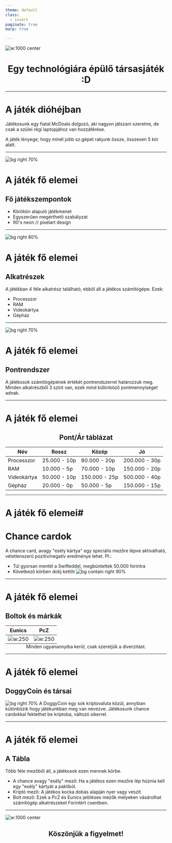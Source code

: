 ```yaml
---
theme: default
class:
  - invert
paginate: true
marp: true

---
```


<!-- 
header: Gépíts Okosan <aside>©2023</aside>
footer: "Tamás Vince | Berényi Bence | Susa Milán Mihály | Tóth Kristóf Antal"
 -->
<style>
    img[alt~="center"] {
        display: block;
  margin: 0 auto;
}
</style>
[logo]: common/logo.png
[piece]: pieces/all.png
[parts]: pc_parts/all.png
[hs]: pc_parts/hs.png
[chance]: chance.png
[eunics]: brands/eunics.png
[pcz]: brands/pcz.png
[doggy]: brands/doge.png
![w:1000 center][logo]

# <center>Egy technológiára épülő társasjáték :D</center>

---

# A játék dióhéjban

Játékosunk egy fiatal McDoals dolgozó, aki nagyon játszani szeretne, de csak a szülei régi laptopjához van hozzáférése.

A játék lényege, hogy minél jobb sz.gépet rakjunk össze, összesen 5 kör alatt.

---

![bg right 70%][piece]

# A játék fő elemei

## Fő játékszempontok
- Körökön alapuló játékmenet
- Egyszerűen megérthető szabályzat
- 90's neon // pixelart design

---

![bg right 80%][parts]

# A játék fő elemei

## Alkatrészek
A játékban 4 féle alkatrész található, ebből áll a játékos számítógépe. Ezek:
- Processzor
- RAM
- Videokártya
- Gépház

---

![bg right 70%][hs]

# A játék fő elemei

## Pontrendszer
A játékosok számítógépének értékét pontrendszerrel határozzuk meg. Minden alkatrészből 3 szint van, ezek mind különböző pontmennyiséget adnak.

---

# A játék fő elemei

## <center>Pont/Ár táblázat</center>
<style>
table {
  display: block;
  margin: 0 auto;
}
</style>
| Név         | Rossz        | Közép         | Jó            |
| ----------- | ------------ | ------------- | ------------- |
| Processzor  | 25.000 - 10p | 80.000 - 20p  | 200.000 - 30p |
| RAM         | 10.000 - 5p  | 70.000 - 10p  | 150.000 - 20p |
| Videokártya | 50.000 - 10p | 150.000 - 25p | 500.000 - 40p |
| Gépház      | 20.000 - 0p  | 50.000 - 5p   | 150.000 - 15p |

---

# A játék fő elemei#

# Chance cardok

A chance card, avagy "esély kártya" egy speciális mezőre lépve aktiválható, véletlenszerű pozitív/negatív eredménye lehet.
Pl.:
- Túl gyorsan mentél a Swifteddel, megbüntettek 50.000 forintra
- Következő körben dobj kettőt
![bg contain right 90%][chance]

---

# A játék fő elemei

## Boltok és márkák

| Eunics | PcZ |
| ------ | --- |
| ![w:250][eunics] | ![w:250][pcz]

<center>Minden ugyanannyiba kerül, csak szeretjük a diverzitást.</center>

---

# A játék fő elemei

## DoggyCoin és társai

![bg right 70%][doggy]
A DoggyCoin egy sok kriptovaluta közül, annyiban különbözik hogy játékunkban meg van nevezve. Játékosunk chance cardokkal fektethet be kriptoba, változó sikerrel.

---

# A játék fő elemei
## A Tábla
Több féle mezőből áll, a játékosok ezen mennek körbe. 

 - A chance avagy "esély" mező: Ha a játékos ezen mezőre lép húznia kell egy "esély" kártyát a pakliból.
 - Kriptó mező: A játékos kocka dobás alapján nyer vagy veszít.
 - Bolt mező: Ezek a PcZ és Eunics jelöléses mezők melyeken vásárolhat számítógép alkatrészeket Forintért cserében.

---

![w:1000 center][logo]
## <center>Köszönjük a figyelmet!</center>
